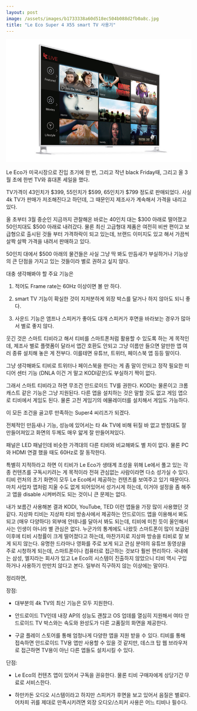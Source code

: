 ```yaml
---
layout: post
image: /assets/images/b1733338a60d518ec504b088d2fb0a8c.jpg
title: "Le Eco Super 4 X55 smart TV 사용기"
---
```


![image](/assets/images/b1733338a60d518ec504b088d2fb0a8c.jpg)







Le Eco가 미국시장으로 진입 초기에 한 번, 그리고 작년 black Friday때, 그리고 올 3월 초에 한번 TV와 휴대폰 세일을 했다.




TV가격이 43인치가 $399, 55인치가 $599, 65인치가 $799 정도로 판매되었다. 사실 4k TV가 판매가 저조해진다고 하던데, 그 때문인지 제조사가 계속해서 가격을 내리고 있다. 




올 초부터 3월 중순인 지금까지 관찰해온 바로는 40인치 대는 $300 아래로 떨어졌고 50인치대도 $500 아래로 내려갔다. 물론 최신 고급형대 제품은 여전히 비싼 편이고 보급형으로 출시된 것들 부터 가격하락이 되고 있는데, 브랜드 이미지도 있고 해서 가끔씩 살짝 살짝 가격을 내려서 판매하고 있다.




50인치 대에서 $500 아래의 물건들은 사실 그냥 딱 봐도 만듬새가 부실하거나 기능상의 큰 단점을 가지고 있는 것들이라 별로 권하고 싶지 않다. 




대충 생각해봐야 할 주요 기능은




1) 적어도 Frame rate는 60Hz 이상이면 볼 만 하다.

2) smart TV 기능이 확실한 것이 지저분하게 외장 박스를 달거나 하지 않아도 되니 좋다. 

3) 사운드 기능은 앰프나 스피커가 좋아도 대개 스피커가 후면을 바라보는 경우가 많아서 별로 좋지 않다.




웃긴 것은 스마트 티비라고 해서 티비를 스마트폰처럼 활용할 수 있도록 하는 게 목적인데, 제조사 별로 플랫폼이 달라서 앱간 호환도 안되고 그냥 이름만 들으면 알만한 앱 여러 종류 설치해 놓은 게 전부다. 이를테면 유튜브, 트위터, 페이스북 앱 등등 말이다. 




그냥 생각해봐도 티비로 트위터나 페이스북을 한다는 게 좀 말이 안되고 정작 필요한 미디어 센터 기능 (DNLA 이건 거 말고 KODI같은)도 부실하기 짝이 없다.




그래서 스마트 티비라고 하면 무조건 안드로이드 TV를 권한다. KODI는 물론이고 크롬캐스트 같은 기능은 그냥 지원된다. 다른 앱을 설치하는 것은 말할 것도 없고 게임 앱으로 티비에서 게임도 된다. 물론 고전 게임기의 에뮬레이터를 설치해서 게임도 가능하다. 




이 모든 조건을 골고루 만족하는 Super4 씨리즈가 되겠다. 




전체적인 만듬새나 기능, 성능에 있어서는 타 4k TV에 비해 뒤질 바 없고 받침대도 잘 만들어져있고 화면의 두께도 매우 얇게 잘 만들어져있다. 




패널은 LED 패널인데 비슷한 가격대의 다른 티비와 비교해봐도 별 차이 없다. 물론 PC와 HDMI 연결 했을 때도 60Hz로 잘 동작한다. 




특별히 지적하라고 하면 이 티비가 Le Eco가 생태계 조성을 위해 Le에서 풀고 있는 각종 컨텐츠를 구독시키려는 게 목적이라 전혀 관심없는 사람이라면 다소 성가실 수 있다. 티비 런처의 초기 화면이 모두 Le Eco에서 제공하는 컨텐츠를 보여주고 있기 때문이다. 마치 사업자 앱처럼 지울 수도 없게 되어있어서 성가시게 하는데, 이거야 설정을 좀 해주고 앱을 disable 시켜버려도 되는 것이니 큰 문제는 없다.




내가 보름간 사용해본 결과 KODI, YouTube, TED 이런 앱들을 가장 많이 사용했던 것 같다. 지상파 티비는 지상파 티비 방송사에서 제공하는 안드로이드 앱을 이용해서 봐도 되고 (매우 다양하다) 외부에 안테나를 달아서 봐도 되는데, 티비에 미친 듯이 올인해서 사는 인생이 아니라 별 관심은 없다. 누군가의 통계에도 나왔듯 스마트폰이 많이 보급된 이후에 티비 시청률이 크게 떨어졌다고 하는데, 마찬가지로 지상파 방송을 티비로 잘 보게 되지 않는다. 유명한 드라마나 영화를 주로 보게 되고 관심 분야의 유튜브 동영상을 주로 시청하게 되는데, 스마트폰이나 컴퓨터로 접근하는 것보다 훨씬 편리하다. 국내에는 삼성, 엘지라는 회사가 있고 Le Eco의 시스템이 진출하지 않았으니 티비 역시 구입하거나 사용하기 만만치 않다고 본다. 일부러 직구하지 않는 이상에는 말이다.




정리하면,




장점:

- 대부분의 4k TV의 최신 기능은 모두 지원한다.

- 안드로이드 TV인데 내장 AP의 성능도 괜찮고 OS 업데를 열심히 지원해서 여타 안드로이드 TV 박스와는 속도와 완성도가 다른 고품질의 화면을 제공한다.

- 구글 플레이 스토어를 통해 엄청나게 다양한 앱을 지원 받을 수 있다. 티비를 통해 접속하면 안드로이드 TV용 앱만 사용할 수 있을 것 같지만, 데스크 탑 웹 브라우저로 접근하면 TV용이 아닌 다른 앱들도 설치시킬 수 있다.




단점:

- Le Eco의 컨텐츠 앱이 있어서 구독을 권유한다. 물론 티비 구매자에게 상당기간 무료로 서비스한다.

- 하만카돈 오디오 시스템이라고 하지만 스피커가 후면을 보고 있어서 음질은 별로다. 어차피 귀를 제대로 만족시키려면 외장 오디오/스피커 사용은 어느 티비나 필수다. 





